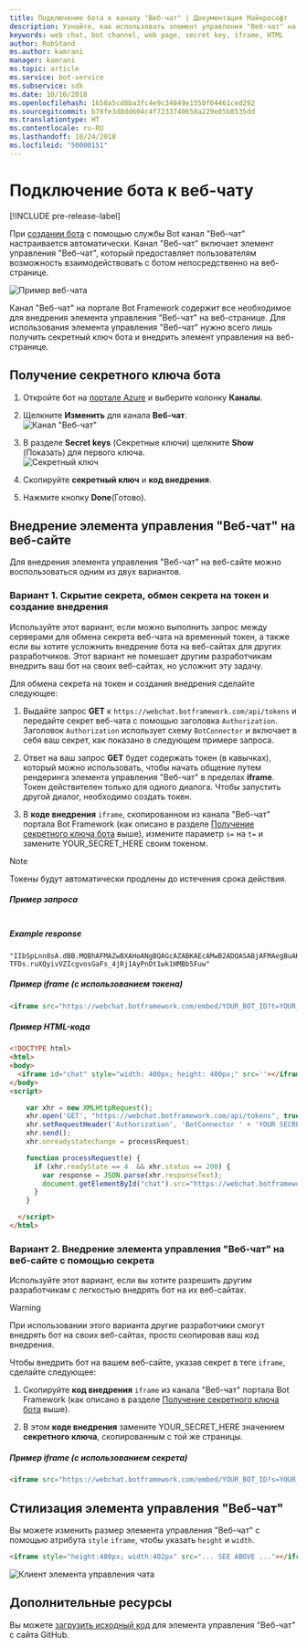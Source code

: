 ```yaml
---
title: Подключение бота к каналу "Веб-чат" | Документация Майкрософт
description: Узнайте, как использовать элемент управления "Веб-чат" на веб-странице для бота, подключенного к каналу "Веб-чат".
keywords: web chat, bot channel, web page, secret key, iframe, HTML
author: RobStand
ms.author: kamrani
manager: kamrani
ms.topic: article
ms.service: bot-service
ms.subservice: sdk
ms.date: 10/10/2018
ms.openlocfilehash: 1658a5cd8ba3fc4e9c34849e1550f64461ced292
ms.sourcegitcommit: b78fe3d8dd604c4f7233740658a229e85b8535dd
ms.translationtype: HT
ms.contentlocale: ru-RU
ms.lasthandoff: 10/24/2018
ms.locfileid: "50000151"
---
```

# <a name="connect-a-bot-to-web-chat"></a>Подключение бота к веб-чату

[!INCLUDE pre-release-label]

При [создании бота](bot-service-quickstart.md) с помощью службы Bot канал "Веб-чат" настраивается автоматически. Канал "Веб-чат" включает элемент управления "Веб-чат", который предоставляет пользователям возможность взаимодействовать с ботом непосредственно на веб-странице.

![Пример веб-чата](./media/bot-service-channel-webchat/create-a-bot.png)

Канал "Веб-чат" на портале Bot Framework содержит все необходимое для внедрения элемента управления "Веб-чат" на веб-странице. Для использования элемента управления "Веб-чат" нужно всего лишь получить секретный ключ бота и внедрить элемент управления на веб-странице.

## <a id="step-1"></a> Получение секретного ключа бота

1. Откройте бот на [портале Azure](http://portal.azure.com) и выберите колонку **Каналы**.

2. Щелкните **Изменить** для канала **Веб-чат**.  
![Канал "Веб-чат"](./media/bot-service-channel-webchat/bot-service-channel-list.png)

3. В разделе **Secret keys** (Секретные ключи) щелкните **Show** (Показать) для первого ключа.  
![Секретный ключ](./media/bot-service-channel-webchat/secret-key.png)

4. Скопируйте **секретный ключ** и **код внедрения**.

5. Нажмите кнопку **Done**(Готово).

## <a name="embed-the-web-chat-control-in-your-website"></a>Внедрение элемента управления "Веб-чат" на веб-сайте

Для внедрения элемента управления "Веб-чат" на веб-сайте можно воспользоваться одним из двух вариантов.

### <a name="option-1---keep-your-secret-hidden-exchange-your-secret-for-a-token-and-generate-the-embed"></a>Вариант 1. Скрытие секрета, обмен секрета на токен и создание внедрения

Используйте этот вариант, если можно выполнить запрос между серверами для обмена секрета веб-чата на временный токен, а также если вы хотите усложнить внедрение бота на веб-сайтах для других разработчиков. Этот вариант не помешает другим разработчикам внедрить ваш бот на своих веб-сайтах, но усложнит эту задачу.

Для обмена секрета на токен и создания внедрения сделайте следующее:

1. Выдайте запрос **GET** к `https://webchat.botframework.com/api/tokens` и передайте секрет веб-чата с помощью заголовка `Authorization`. Заголовок `Authorization` использует схему `BotConnector` и включает в себя ваш секрет, как показано в следующем примере запроса.

2. Ответ на ваш запрос **GET** будет содержать токен (в кавычках), который можно использовать, чтобы начать общение путем рендеринга элемента управления "Веб-чат" в пределах **iframe**. Токен действителен только для одного диалога. Чтобы запустить другой диалог, необходимо создать токен.

3. В **коде внедрения** `iframe`, скопированном из канала "Веб-чат" портала Bot Framework (как описано в разделе [Получение секретного ключа бота](#step-1) выше), измените параметр `s=` на `t=` и замените YOUR_SECRET_HERE своим токеном.

> [!NOTE]
> Токены будут автоматически продлены до истечения срока действия. 

##### <a name="example-request"></a>Пример запроса

```requestGET https://webchat.botframework.com/api/tokens Authorization: BotConnector YOUR_SECRET_HERE
```

##### Example response 

```response
"IIbSpLnn8sA.dBB.MQBhAFMAZwBXAHoANgBQAGcAZABKAEcAMwB2ADQASABjAFMAegBuAHYANwA.bbguxyOv0gE.cccJjH-TFDs.ruXQyivVZIcgvosGaFs_4jRj1AyPnDt1wk1HMBb5Fuw"
```

##### <a name="example-iframe-using-token"></a>Пример iframe (с использованием токена)

```html
<iframe src="https://webchat.botframework.com/embed/YOUR_BOT_ID?t=YOUR_TOKEN_HERE"></iframe>
```

##### <a name="example-html-code"></a>Пример HTML-кода
```html
<!DOCTYPE html>
<html>
<body>
  <iframe id="chat" style="width: 400px; height: 400px;" src=''></iframe>
</body>
<script>

    var xhr = new XMLHttpRequest();
    xhr.open('GET', "https://webchat.botframework.com/api/tokens", true);
    xhr.setRequestHeader('Authorization', 'BotConnector ' + 'YOUR SECRET HERE');
    xhr.send();
    xhr.onreadystatechange = processRequest;

    function processRequest(e) {
      if (xhr.readyState == 4  && xhr.status == 200) {
        var response = JSON.parse(xhr.responseText);
        document.getElementById("chat").src="https://webchat.botframework.com/embed/lucas-direct-line?t="+response
      }
    }

  </script>
</html>
```

### <a id="option-2"></a> Вариант 2. Внедрение элемента управления "Веб-чат" на веб-сайте с помощью секрета

Используйте этот вариант, если вы хотите разрешить другим разработчикам с легкостью внедрять бот на их веб-сайтах. 

> [!WARNING]
> При использовании этого варианта другие разработчики смогут внедрять бот на своих веб-сайтах, просто скопировав ваш код внедрения.

Чтобы внедрить бот на вашем веб-сайте, указав секрет в теге `iframe`, сделайте следующее:

1. Скопируйте **код внедрения** `iframe` из канала "Веб-чат" портала Bot Framework (как описано в разделе [Получение секретного ключа бота](#step-1) выше).

2. В этом **коде внедрения** замените YOUR_SECRET_HERE значением **секретного ключа**, скопированным с той же страницы.

##### <a name="example-iframe-using-secret"></a>Пример iframe (с использованием секрета)

```html
<iframe src="https://webchat.botframework.com/embed/YOUR_BOT_ID?s=YOUR_SECRET_HERE"></iframe>
```

## <a name="style-the-web-chat-control"></a>Стилизация элемента управления "Веб-чат"

Вы можете изменить размер элемента управления "Веб-чат" с помощью атрибута `style` `iframe`, чтобы указать `height` и `width`.

```html
<iframe style="height:480px; width:402px" src="... SEE ABOVE ..."></iframe>
```

![Клиент элемента управления чата](./media/chatwidget-client.png)

## <a name="additional-resources"></a>Дополнительные ресурсы

Вы можете [загрузить исходный код](https://aka.ms/BotFramework-WebChat-V4) для элемента управления "Веб-чат" с сайта GitHub.
